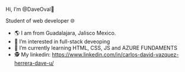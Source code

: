   Hi, I’m @DaveOval👋
  
Student of web developer 🌐
- 🌎 I am from Guadalajara, Jalisco Mexico.
- 👀 I’m interested in full-stack deveoping
- 🌱 I’m currently learning HTML, CSS, JS and AZURE FUNDAMENTS
- 🕵 My linkedin: https://www.linkedin.com/in/carlos-david-vazquez-herrera-dave-u/

<!---
DaveOval/DaveOval is a ✨ special ✨ repository because its `README.md` (this file) appears on your GitHub profile.
You can click the Preview link to take a look at your changes.
--->
